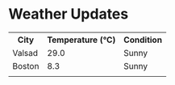 # Weather Updates

<!-- WEATHER-UPDATE-START -->
<table><tr><th>City</th><th>Temperature (°C)</th><th>Condition</th></tr><tr><td>Valsad</td><td>29.0</td><td>Sunny</td></tr><tr><td>Boston</td><td>8.3</td><td>Sunny</td></tr><tr><td></td><td></td><td></td></tr></table>
<!-- WEATHER-UPDATE-END -->
